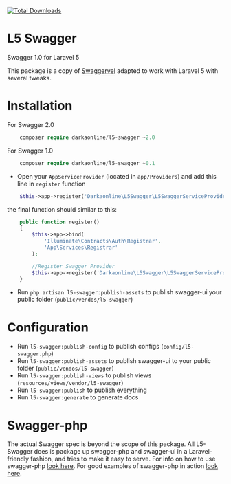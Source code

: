 [![Total Downloads](https://poser.pugx.org/DarkaOnLine/L5-Swagger/downloads.svg)](https://packagist.org/packages/DarkaOnLine/L5-Swagger)

L5 Swagger
==========

Swagger 1.0 for Laravel 5

This package is a copy of [Swaggervel](https://github.com/slampenny/Swaggervel) adapted to work with Laravel 5 with several tweaks.

Installation
============

For Swagger 2.0
```php
    composer require darkaonline/l5-swagger ~2.0
```

For Swagger 1.0
```php
    composer require darkaonline/l5-swagger ~0.1
```

- Open your `AppServiceProvider` (located in `app/Providers`) and add this line in `register` function
```php
    $this->app->register('Darkaonline\L5Swagger\L5SwaggerServiceProvider');
```
the final function should similar to this:
```php
    public function register()
    {
        $this->app->bind(
            'Illuminate\Contracts\Auth\Registrar',
            'App\Services\Registrar'
        );

        //Register Swagger Provider
        $this->app->register('Darkaonline\L5Swagger\L5SwaggerServiceProvider');
    }
```

- Run `php artisan l5-swagger:publish-assets` to publish swagger-ui your public folder (`public/vendos/l5-swagger`)

Configuration
============
- Run `l5-swagger:publish-config` to publish configs (`config/l5-swagger.php`)
- Run `l5-swagger:publish-assets` to publish swagger-ui to your public folder (`public/vendos/l5-swagger`)
- Run `l5-swagger:publish-views` to publish views (`resources/views/vendor/l5-swagger`)
- Run `l5-swagger:publish` to publish everything
- Run `l5-swagger:generate` to generate docs


Swagger-php
======================
The actual Swagger spec is beyond the scope of this package. All L5-Swagger does is package up swagger-php and swagger-ui in a Laravel-friendly fashion, and tries to make it easy to serve. For info on how to use swagger-php [look here](http://zircote.com/swagger-php/). For good examples of swagger-php in action [look here](https://github.com/zircote/swagger-php/tree/master/Examples/Petstore).
